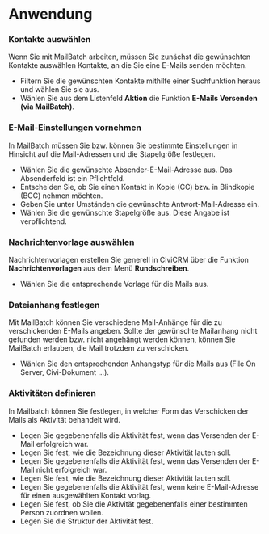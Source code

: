 # Anwendung

### Kontakte auswählen

Wenn Sie mit MailBatch arbeiten, müssen Sie zunächst die gewünschten Kontakte auswählen Kontakte, an die Sie eine
E-Mails senden möchten.

* Filtern Sie die gewünschten Kontakte mithilfe einer Suchfunktion heraus und wählen Sie sie aus.
* Wählen Sie aus dem Listenfeld **Aktion** die Funktion **E-Mails Versenden (via MailBatch)**.

### E-Mail-Einstellungen vornehmen

In MailBatch müssen Sie bzw. können Sie bestimmte Einstellungen in Hinsicht auf die Mail-Adressen und die 
Stapelgröße festlegen.

* Wählen Sie die gewünschte Absender-E-Mail-Adresse aus. Das Absenderfeld ist ein Pflichtfeld.
* Entscheiden Sie, ob Sie einen Kontakt in Kopie (CC) bzw. in Blindkopie (BCC) nehmen möchten.
* Geben Sie unter Umständen die gewünschte Antwort-Mail-Adresse ein.
* Wählen Sie die gewünschte Stapelgröße aus. Diese Angabe ist verpflichtend. 


### Nachrichtenvorlage auswählen

Nachrichtenvorlagen erstellen Sie generell in CiviCRM über die Funktion **Nachrichtenvorlagen**
aus dem Menü **Rundschreiben**.
* Wählen Sie die entsprechende Vorlage für die Mails aus. 


### Dateianhang festlegen

Mit MailBatch können Sie verschiedene Mail-Anhänge für die zu verschickenden E-Mails angeben. Sollte der gewünschte Mailanhang
nicht gefunden werden bzw. nicht angehängt werden können, können Sie MailBatch erlauben, die Mail trotzdem zu verschicken.

* Wählen Sie den entsprechenden Anhangstyp für die Mails aus (File On Server, Civi-Dokument ...). 


### Aktivitäten definieren

In Mailbatch können Sie festlegen, in welcher Form das Verschicken der Mails als Aktivität behandelt wird. 

* Legen Sie gegebenenfalls die Aktivität fest, wenn das Versenden der E-Mail erfolgreich war. 
* Legen Sie fest, wie die Bezeichnung dieser Aktivität lauten soll.
* Legen Sie gegebenenfalls die Aktivität fest, wenn das Versenden der E-Mail nicht erfolgreich war.
* Legen Sie fest, wie die Bezeichnung dieser Aktivität lauten soll.
* Legen Sie gegebenenfalls die Aktivität fest, wenn keine E-Mail-Adresse für einen ausgewählten Kontakt vorlag.
* Legen Sie fest, ob Sie die Aktivität gegebenenfalls einer bestimmten Person zuordnen wollen.
* Legen Sie die Struktur der Aktivität fest.
